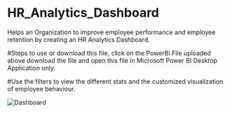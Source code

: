# HR_Analytics_Dashboard
Helps an Organization to improve employee performance and employee retention by creating an HR Analytics Dashboard.

#Steps to use or download this file, click on the PowerBi File uploaded above download the file and open this file in Microsoft Power BI Desktop Application only.

#Use the filters to view the different stats and the customized visualization of employee behaviour.

![Dashboard](https://github.com/Vijju12345/HR_Analytics_Dashboard/assets/91243253/f381765f-4e0f-42e3-a6d1-61f2710cc252)
